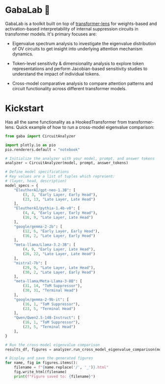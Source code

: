 # GabaLab 🪫

GabaLab is a toolkit built on top of <a href="https://github.com/TransformerLensOrg/TransformerLens" title="TransformerLens" rel="nofollow">transformer-lens</a> for weights-based and activation-based interpretability of internal suppression circuits in transformer models. It's primary focuses are:

- Eigenvalue spectrum analysis to investigate the eigenvalue distribution of OV circuits to get insight into underlying attention mechanism dynamics.

- Token-level sensitivity & dimensionality analysis to explore token representations and perform Jacobian-based sensitivity studies to understand the impact of individual tokens.

- Cross-model comparative analysis to compare attention patterns and circuit functionality across different transformer models.

# Kickstart

Has all the same functionality as a HookedTransformer from transformer-lens. Quick example of how to run a cross-model eigenvalue comparison:

```python
from gaba import CircuitAnalyzer

import plotly.io as pio
pio.renderers.default = "notebook"

# Initialize the analyzer with your model, prompt, and answer tokens
analyzer = CircuitAnalyzer(model, prompt, answer_tokens)

# Define model specifications
# Key values are a list of tuples which represent:
# (layer, head, description)
model_specs = {
    "EleutherAI/gpt-neo-1.3B": [
        (3, 3, "Early Layer, Early Head"),
        (23, 13, "Late Layer, Late Head")
    ],
    "EleutherAI/pythia-1.4b-v0": [
        (4, 4, "Early Layer, Early Head"),
        (16, 9, "Late Layer, Late Head")
    ],
    "google/gemma-2-2b": [
        (12, 6, "Early Layer, Early Head"),
        (16, 2, "Late Layer, Early Head")
    ],
    "meta-llama/Llama-3.2-3B": [ 
        (4, 9, "Early Layer, Late Head"),
        (26, 22, "Late Layer, Late Head")
    ],
    "mistral-7b": [
        (29, 9, "Late Layer, Late Head"),
        (30, 2, "Late Layer, Early Head")
    ],
    "meta-llama/Meta-Llama-3-8B": [
        (31, 14, "ToM Suppressor"),
        (30, 31, "Terminal Head")
    ],
    "google/gemma-2-9b-it": [
        (16, 1, "ToM Suppressor"),
        (23, 5, "Terminal Head")
    ],
    "Qwen/Qwen2.5-14B-Instruct": [
        (16, 1, "ToM Suppressor"),
        (23, 5, "Terminal Head")
    ],
}

# Run the cross-model eigenvalue comparison
results_df, figures = analyzer.run_cross_model_eigenvalue_comparison(model_specs)

# Display and save the generated figures
for name, fig in figures.items():
    filename = f"{name.replace('/', '_')}.html"
    fig.write_html(filename)
    print(f"Figure saved to: {filename}")
```
